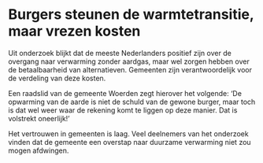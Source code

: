 # Burgers steunen de warmtetransitie, maar vrezen kosten

Uit onderzoek blijkt dat de meeste Nederlanders positief zijn over de overgang naar verwarming zonder aardgas, maar wel zorgen hebben over de betaalbaarheid van alternatieven. Gemeenten zijn verantwoordelijk voor de verdeling van deze kosten.

Een raadslid van de gemeente Woerden zegt hierover het volgende: ‘De opwarming van de aarde is niet de schuld van de gewone burger, maar toch is dat wel weer waar de rekening komt te liggen op deze manier. Dat is volstrekt oneerlijk!’

Het vertrouwen in gemeenten is laag. Veel deelnemers van het onderzoek vinden dat de gemeente een overstap naar duurzame verwarming niet zou mogen afdwingen.

